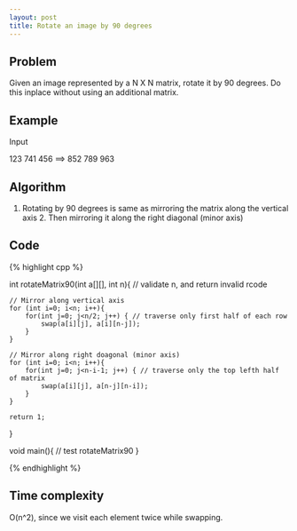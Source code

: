 ```yaml
---
layout: post
title: Rotate an image by 90 degrees
---
```


## Problem

Given an image represented by a N X N matrix, rotate it by 90 degrees. Do this inplace without using an additional matrix.

## Example

Input

   123      741
   456  ==> 852
   789      963

## Algorithm

1. Rotating by 90 degrees is same as mirroring the matrix along the vertical axis 2. Then mirroring it along the right diagonal (minor axis)

## Code

{% highlight cpp %}

int rotateMatrix90(int a[][], int n){
	// validate n, and return invalid rcode
	
	// Mirror along vertical axis
	for (int i=0; i<n; i++){
		for(int j=0; j<n/2; j++) { // traverse only first half of each row
			swap(a[i][j], a[i][n-j]);
		}
	}
	
	// Mirror along right doagonal (minor axis)
	for (int i=0; i<n; i++){
		for(int j=0; j<n-i-1; j++) { // traverse only the top lefth half of matrix
			swap(a[i][j], a[n-j][n-i]);
		}
	}
	
	return 1;
}

void main(){
	// test rotateMatrix90
}

{% endhighlight %}

## Time complexity

O(n^2), since we visit each element twice while swapping.